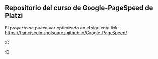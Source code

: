 ## Repositorio del curso de **Google-PageSpeed** de Platzi

El proyecto se puede ver optimizado en el siguiente link: https://franciscoimanolsuarez.github.io/Google-PageSpeed/

:D

:D
